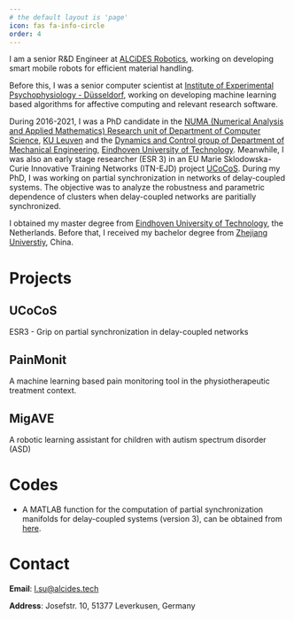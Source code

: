 ```yaml
---
# the default layout is 'page'
icon: fas fa-info-circle
order: 4
---
```


I am a senior R&D Engineer at [ALCiDES Robotics](https://www.alcides.tech), working on developing smart mobile robots for efficient material handling.

Before this, I was a senior computer scientist at [Institute of Experimental Psychophysiology - Düsseldorf](https://ixp-duesseldorf.de/), working on developing machine learning based algorithms for affective computing and relevant research software. 

During 2016-2021, I was a PhD candidate in the <a href="https://wms.cs.kuleuven.be/groups/NUMA">NUMA (Numerical Analysis and Applied Mathematics) Research unit of Department of Computer Science</a>, <a href="https://www.kuleuven.be">KU Leuven</a> and the <a href="https://www.tue.nl/en/research/research-groups/dynamics-and-control/">Dynamics and Control group of Department of Mechanical Engineering</a>, <a href="https://www.tue.nl">Eindhoven University of Technology</a>. Meanwhile, I was also an early stage researcher (ESR 3) in an EU Marie Sklodowska-Curie Innovative Training Networks (ITN-EJD) project <a href="https://wms.cs.kuleuven.be/ucocos"> UCoCoS</a>. During my PhD, I was working on partial synchronization in networks of delay-coupled systems. The objective was to analyze the robustness and parametric dependence of clusters when delay-coupled networks are paritially synchronized. 

I obtained my master degree from <a href="https://www.tue.nl">Eindhoven University of Technology</a>, the Netherlands. Before that, I received my bachelor degree from <a href="https://www.zju.edu.cn"> Zhejiang Universtiy</a>, China.

# Projects
## UCoCoS
ESR3 - Grip on partial synchronization in delay-coupled networks

## PainMonit
A machine learning based pain monitoring tool in the physiotherapeutic treatment context.

## MigAVE
A robotic learning assistant for children with autism spectrum disorder (ASD)

# Codes
* A MATLAB function for the computation of partial synchronization manifolds for delay-coupled systems (version 3), can be obtained from [here](http://twr.cs.kuleuven.be/research/software/delay-control/manifolds/). 

# Contact 

**Email**: l.su@alcides.tech

**Address**: Josefstr. 10, 51377 Leverkusen, Germany
